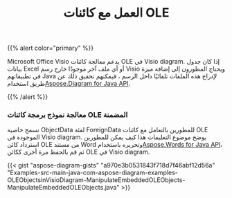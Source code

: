 ﻿---
title: العمل مع كائنات OLE
type: docs
weight: 220
url: /ar/java/working-with-ole-objects/
---
{{% alert color="primary" %}}

Microsoft Office Visio يدعم معالجة كائنات OLE في Visio diagram. إذا كان جدول بيانات Excel أو أي ملف آخر موجودًا خارج رسم Visio ويحتاج المطورون إلى إضافة ميزة في تطبيقاتهم Java لإدراج هذه الملفات تلقائيًا داخل الرسم ، فيمكنهم تحقيق ذلك عن طريق استخدام[Aspose.Diagram for Java API](https://products.aspose.com/diagram/java/).

{{% /alert %}}
### **معالجة نموذج برمجة كائنات OLE المضمنة**
 تسمح خاصية ObjectData لفئة ForeignData للمطورين بالتعامل مع كائنات OLE الموجودة في Visio diagram. يوضح موضوع التعليمات هذا كيف يمكن للمطورين استرداد كائن OLE من مستند Word وتحريره باستخدام[Aspose.Words for Java API](https://products.aspose.com/words/java)، ثم قم بالحفظ مرة أخرى ككائن OLE في Visio diagram.

{{< gist "aspose-diagram-gists" "a970e3b0531843f718d7f46abf12d56a" "Examples-src-main-java-com-aspose-diagram-examples-OLEObjectsinVisioDiagram-ManipulateEmbeddedOLEObjects-ManipulateEmbeddedOLEObjects.java" >}}
